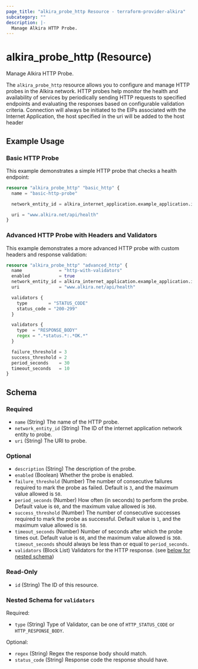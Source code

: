 ```yaml
---
page_title: "alkira_probe_http Resource - terraform-provider-alkira"
subcategory: ""
description: |-
  Manage Alkira HTTP Probe.
---
```


# alkira_probe_http (Resource)

Manage Alkira HTTP Probe.

The `alkira_probe_http` resource allows you to configure and manage HTTP probes in the Alkira network.
HTTP probes help monitor the health and availability of services by periodically sending HTTP requests 
to specified endpoints and evaluating the responses based on configurable validation criteria.
Connection will always be initiated to the EIPs associated with the Internet Application, 
the host specified in the uri will be added to the host header


## Example Usage

### Basic HTTP Probe
This example demonstrates a simple HTTP probe that checks a health endpoint:
```terraform
resource "alkira_probe_http" "basic_http" {
  name = "basic-http-probe"

  network_entity_id = alkira_internet_application.example_application.id

  uri = "www.alkira.net/api/health"
}
```

### Advanced HTTP Probe with Headers and Validators
This example demonstrates a more advanced HTTP probe with custom headers and response validation:
```terraform
resource "alkira_probe_http" "advanced_http" {
  name              = "http-with-validators"
  enabled           = true
  network_entity_id = alkira_internet_application.example_application.id
  uri               = "www.alkira.net/api/health"

  validators {
    type        = "STATUS_CODE"
    status_code = "200-299"
  }

  validators {
    type  = "RESPONSE_BODY"
    regex = ".*status.*:.*OK.*"
  }

  failure_threshold = 3
  success_threshold = 2
  period_seconds    = 30
  timeout_seconds   = 10
}
``` 
<!-- schema generated by tfplugindocs -->
## Schema

### Required

- `name` (String) The name of the HTTP probe.
- `network_entity_id` (String) The ID of the internet application network entity to probe.
- `uri` (String) The URI to probe.

### Optional

- `description` (String) The description of the probe.
- `enabled` (Boolean) Whether the probe is enabled.
- `failure_threshold` (Number) The number of consecutive failures required to mark the probe as failed. Default is `3`, and the maximum value allowed is `50`.
- `period_seconds` (Number) How often (in seconds) to perform the probe. Default value is `60`, and the maximum value allowed is `360`.
- `success_threshold` (Number) The number of consecutive successes required to mark the probe as successful. Default value is `1`, and the maximum value allowed is `50`.
- `timeout_seconds` (Number) Number of seconds after which the probe times out. Default value is `60`, and the maximum value allowed is `360`. `timeout_seconds` should always be less than or equal to `period_seconds`.
- `validators` (Block List) Validators for the HTTP response. (see [below for nested schema](#nestedblock--validators))

### Read-Only

- `id` (String) The ID of this resource.

<a id="nestedblock--validators"></a>
### Nested Schema for `validators`

Required:

- `type` (String) Type of Validator, can be one of `HTTP_STATUS_CODE` or `HTTP_RESPONSE_BODY`.

Optional:

- `regex` (String) Regex the response body should match.
- `status_code` (String) Response code the response should have.


